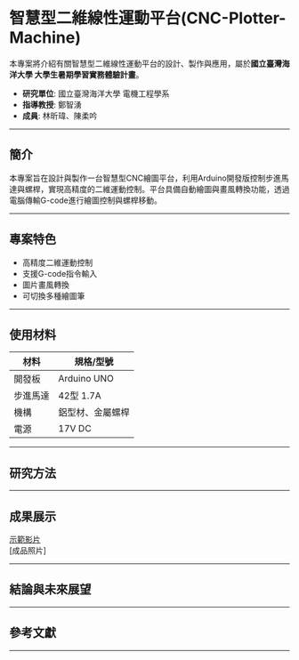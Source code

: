 # 智慧型二維線性運動平台(CNC-Plotter-Machine)

本專案將介紹有關智慧型二維線性運動平台的設計、製作與應用，屬於**國立臺灣海洋大學 大學生暑期學習實務體驗計畫**。  
- **研究單位**: 國立臺灣海洋大學 電機工程學系  
- **指導教授**: 鄭智湧  
- **成員**: 林昕瑋、陳柔吟

---

## 簡介
本專案旨在設計與製作一台智慧型CNC繪圖平台，利用Arduino開發版控制步進馬達與螺桿，實現高精度的二維運動控制。平台具備自動繪圖與畫風轉換功能，透過電腦傳輸G-code進行繪圖控制與螺桿移動。

---
## 專案特色 
- 高精度二維運動控制
- 支援G-code指令輸入
- 圖片畫風轉換
- 可切換多種繪圖筆

---
## 使用材料 
| 材料          | 規格/型號          |
|---------------|-------------------|
| 開發板        | Arduino UNO       |
| 步進馬達      | 42型 1.7A          |
| 機構          | 鋁型材、金屬螺桿    |
| 電源          | 17V DC             |

---
## 研究方法  

---
## 成果展示  
[示範影片](https://youtu.be/Qn8gQQk7WbQ)  
[成品照片]

---
## 結論與未來展望  

---
## 參考文獻  


---
